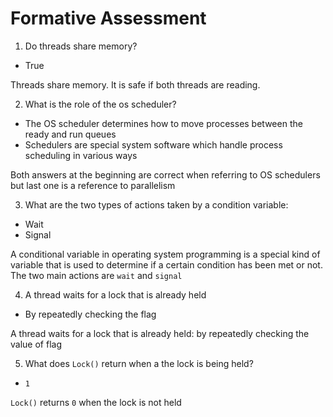 # Formative Assessment

1. Do threads share memory?

- True

Threads share memory. It is safe if both threads are reading.

2. What is the role of the os scheduler?

- The OS scheduler determines how to move processes between the ready and run queues
- Schedulers are special system software which handle process scheduling in various ways

Both answers at the beginning are correct when referring to OS schedulers but last one is a reference to parallelism

3. What are the two types of actions taken by a condition variable:

- Wait
- Signal

A conditional variable in operating system programming is a special kind of variable that is used to determine if a certain condition has been met or not. The two main actions are `wait` and `signal`

4. A thread waits for a lock that is already held

- By repeatedly checking the flag

A thread waits for a lock that is already held: by repeatedly checking the value of flag

5. What does `Lock()` return when a the lock is being held?

- `1`

`Lock()` returns `0` when the lock is not held
